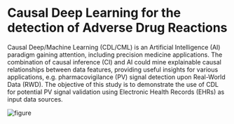 # Causal Deep Learning for the detection of Adverse Drug Reactions

Causal Deep/Machine Learning (CDL/CML) is an Artificial Intelligence (AI) paradigm gaining attention, including precision medicine applications. The combination of causal inference (CI) and AI could mine explainable causal relationships between data features, providing useful insights for various applications, e.g. pharmacovigilance (PV) signal detection upon Real-World Data (RWD). The objective of this study is to demonstrate the use of CDL for potential PV signal validation using Electronic Health Records (EHRs) as input data sources.


![figure](https://github.com/Dimstella/cdl-adr/assets/32934066/0a5355a2-55d2-4ee9-9c6f-04150171d965)
